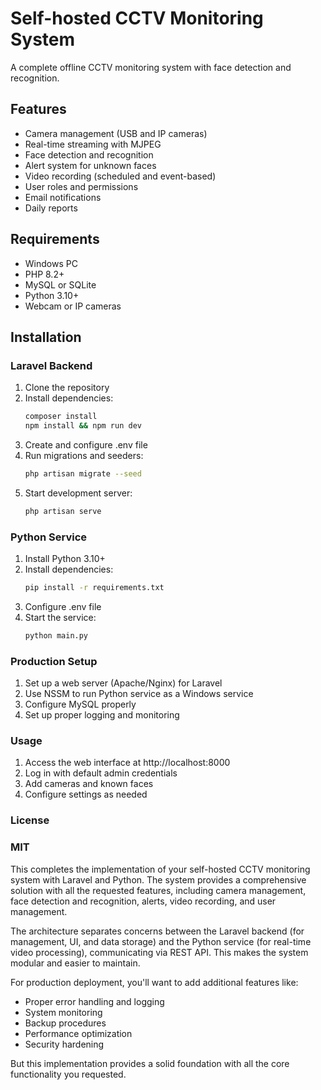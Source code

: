 # Self-hosted CCTV Monitoring System

A complete offline CCTV monitoring system with face detection and recognition.

## Features

- Camera management (USB and IP cameras)
- Real-time streaming with MJPEG
- Face detection and recognition
- Alert system for unknown faces
- Video recording (scheduled and event-based)
- User roles and permissions
- Email notifications
- Daily reports

## Requirements

- Windows PC
- PHP 8.2+
- MySQL or SQLite
- Python 3.10+
- Webcam or IP cameras

## Installation

### Laravel Backend

1. Clone the repository
2. Install dependencies:
   ```bash
   composer install
   npm install && npm run dev

3. Create and configure .env file
4. Run migrations and seeders:
    ```bash
    php artisan migrate --seed
5. Start development server:
    ```bash
    php artisan serve

### Python Service
1. Install Python 3.10+
2. Install dependencies:
    ```bash
    pip install -r requirements.txt
3. Configure .env file
4. Start the service:
    ```bash
    python main.py

### Production Setup

1. Set up a web server (Apache/Nginx) for Laravel
2. Use NSSM to run Python service as a Windows service
3. Configure MySQL properly
4. Set up proper logging and monitoring

### Usage

1. Access the web interface at http://localhost:8000
2. Log in with default admin credentials
3. Add cameras and known faces
4. Configure settings as needed

### License
### MIT
This completes the implementation of your self-hosted CCTV monitoring system with Laravel and Python. The system provides a comprehensive solution with all the requested features, including camera management, face detection and recognition, alerts, video recording, and user management.

The architecture separates concerns between the Laravel backend (for management, UI, and data storage) and the Python service (for real-time video processing), communicating via REST API. This makes the system modular and easier to maintain.

For production deployment, you'll want to add additional features like:
- Proper error handling and logging
- System monitoring
- Backup procedures
- Performance optimization
- Security hardening

But this implementation provides a solid foundation with all the core functionality you requested.
